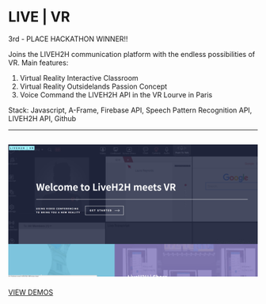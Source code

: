 # LIVE | VR

3rd - PLACE HACKATHON WINNER!!

Joins the LIVEH2H communication platform with the endless possibilities of VR. 
Main features: 
1. Virtual Reality Interactive Classroom
2. Virtual Reality Outsidelands Passion Concept
3. Voice Command the LIVEH2H API in the VR Lourve in Paris

Stack: Javascript, A-Frame, Firebase API, Speech Pattern Recognition API, LIVEH2H API, Github

-----------------------------
![LIVE|VR](/livevr.png?raw=true "LIVE|VR")
-----------------------------

[VIEW DEMOS](http://kelvin-lightner.com/LIVEH2H-VR/)

